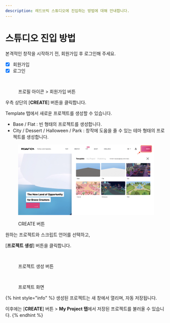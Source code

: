 ```yaml
---
description: 레드브릭 스튜디오에 진입하는 방법에 대해 안내합니다.
---
```


# 스튜디오 진입 방법

본격적인 창작을 시작하기 전, 회원가입 후 로그인해 주세요.

* [x] 회원가입
* [x] 로그인

<figure><img src="../.gitbook/assets/스크린샷 2022-12-02 오후 1.08.15.png" alt=""><figcaption><p>프로필 아이콘 > 회원가입 버튼</p></figcaption></figure>



우측 상단의 \[**CREATE**] 버튼을 클릭합니다.

Template 탭에서 새로운 프로젝트를 생성할 수 있습니다.

* Base / Flat :  빈 형태의 프로젝트를 생성합니다.
* City / Dessert / Halloween / Park : 창작에 도움을 줄 수 있는 테마 형태의 프로젝트를 생성합니다.

<figure><img src="../.gitbook/assets/스크린샷 2022-12-02 오후 1.21.35.png" alt=""><figcaption><p>CREATE 버튼</p></figcaption></figure>



원하는 프로젝트와 스크립트 언어를 선택하고,

\[**프로젝트 생성**] 버튼을 클릭합니다.

<figure><img src="../.gitbook/assets/스크린샷 2022-12-02 오후 1.38.18.png" alt=""><figcaption><p>프로젝트 생성 버튼</p></figcaption></figure>



<figure><img src="../.gitbook/assets/스크린샷 2022-12-02 오후 1.43.23.png" alt=""><figcaption><p>프로젝트 화면</p></figcaption></figure>

{% hint style="info" %}
생성된 프로젝트는 새 창에서 열리며, 자동 저장됩니다.

이후에는 \[**CREATE**] 버튼 > **My Project 탭**에서 저장된 프로젝트를 불러올 수 있습니다.
{% endhint %}

